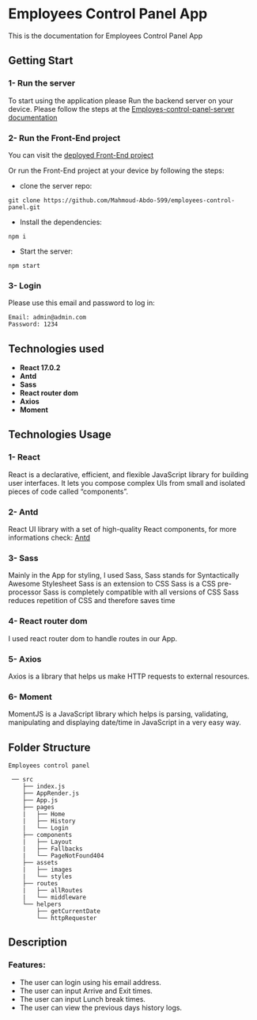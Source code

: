 # Employees Control Panel App

This is the documentation for Employees Control Panel App

## Getting Start

### 1- Run the server
To start using the application please Run the backend server on your device.
Please follow the steps at the [Employes-control-panel-server documentation](https://github.com/Mahmoud-Abdo-599/employees-control-panel-server/blob/master/README.md)

### 2- Run the Front-End project
You can visit the [deployed Front-End project](https://employees-control-panel.vercel.app/) 

Or run the Front-End project at your device by following the steps:

- clone the server repo:
```
git clone https://github.com/Mahmoud-Abdo-599/employees-control-panel.git
```

- Install the dependencies:
```
npm i
```

- Start the server:
```
npm start
```
### 3- Login
Please use this email and password to log in:
```
Email: admin@admin.com
Password: 1234
```


## Technologies used

- **React 17.0.2**
- **Antd**
- **Sass**
- **React router dom**
- **Axios**
- **Moment**

## Technologies Usage

### 1- React 
React is a declarative, efficient, and flexible JavaScript library for building user interfaces. It lets you compose complex UIs from small and isolated pieces of code called “components”.

### 2- Antd
React UI library with a set of high-quality React components,
for more informations check: [Antd](https://ant.design/)
### 3- Sass 
Mainly in the App for styling, I used Sass,
Sass stands for Syntactically Awesome Stylesheet
Sass is an extension to CSS
Sass is a CSS pre-processor
Sass is completely compatible with all versions of CSS
Sass reduces repetition of CSS and therefore saves time

### 4- React router dom
I used react router dom to handle routes in our App.

### 5- Axios
Axios is a library that helps us make HTTP requests to external resources.

### 6- Moment
MomentJS is a JavaScript library which helps is parsing, validating, manipulating and displaying date/time in JavaScript in a very easy way.
## Folder Structure

```
Employees control panel

 ── src
    ├── index.js
    ├── AppRender.js
    ├── App.js
    ├── pages
    |   ├── Home
    |   ├── History
    |   └── Login
    ├── components
    |   ├── Layout
    |   ├── Fallbacks
    |   └── PageNotFound404
    ├── assets
    |   ├── images
    |   └── styles
    ├── routes
    |   ├── allRoutes
    |   └── middleware
    └── helpers
        ├── getCurrentDate
        └── httpRequester
```

## Description

### Features:

- The user can login using his email address.
- The user can input Arrive and Exit times.
- The user can input Lunch break times.
- The user can view the previous days history logs.


 